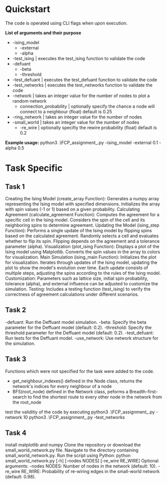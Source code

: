 # Quickstart

The code is operated using CLI flags when upon execution.

**List of arguments and their purpose**

* -ising_model
  * -external
  * -alpha
* -test_ising | executes the test_ising function to validate the code
* -defuant
  * -beta
  * -threshold
* -test_defuant | executes the test_defuant function to validate the code
* -test_networks | executes the test_networks function to validate the code
* -network | takes an integer value for the number of nodes to plot a random network
  * connection_probability | optionally specify the chance a node will connect to a neighbour (float) default is 0.25
* -ring_network | takes an integer value for the number of nodes
* -small_world | takes an integer value for the number of nodes
  * -re_wire | optionally specifiy the rewire probability (float) default is 0.2

**Example usage:**
python3 .\\FCP_assignment_.py -ising_model -external 0.1 -alpha 0.5

# Task Specific

## Task 1

Creating the Ising Model (create_array Function):
Generates a numpy array representing the Ising model with specified dimensions.
Initializes the array with spin values (-1 or 1) based on a given probability.
Calculating Agreement (calculate_agreement Function):
Computes the agreement for a specific cell in the Ising model.
Considers the spin of the cell and its neighboring spins to determine agreement.
Updating the Model (ising_step Function):
Performs a single update of the Ising model by flipping spins based on the calculated agreement.
Randomly selects a cell and evaluates whether to flip its spin.
Flipping depends on the agreement and a tolerance parameter (alpha).
Visualization (plot_ising Function):
Displays a plot of the Ising model using Matplotlib.
Converts the spin values in the array to colors for visualization.
Main Simulation (ising_main Function):
Initializes the plot for visualization.
Iterates through updates of the Ising model, updating the plot to show the model's evolution over time.
Each update consists of multiple steps, adjusting the spins according to the rules of the Ising model.
Customization:
Parameters such as lattice size, initial spin probability, tolerance (alpha), and external influence can be adjusted to customize the simulation.
Testing:
Includes a testing function (test_ising) to verify the correctness of agreement calculations under different scenarios.

## Task 2

\-defuant: Run the Deffuant model simulation.
\-beta: Specify the beta parameter for the Deffuant model (default: 0.2).
\-threshold: Specify the threshold parameter for the Deffuant model (default: 0.2).
\-test_defuant: Run tests for the Deffuant model.
\-use_network: Use network structure for the simulation.

## Task 3

Functions which were not specified for the task were added to the code.

* get_neighbour_indexes() defined in the Node class, returns the network's indices for every neighbour of a node
* BFS(root_node) defined in the Network class, peforms a Breadth-first-search to find the shortest route to every other node in the network from the root_node

test the validitiy of the code by executing
python3 .\\FCP_assignment_.py -network 10
python3 .\\FCP_assignment_.py -test_networks

## Task 4

install matplotlib and numpy
Clone the repository or download the small_world_network.py file.
Navigate to the directory containing small_world_network.py.
Run the script using Python:
python small_world_network.py \[-h\] \[-nodes NODES\] \[-re_wire RE_WIRE\]
Optional arguments:
\-nodes NODES: Number of nodes in the network (default: 10).
\-re_wire RE_WIRE: Probability of re-wiring edges in the small-world network (default: 0.98).
